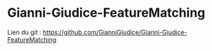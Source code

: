 # Gianni-Giudice-FeatureMatching

Lien du git : https://github.com/GianniGiudice/Gianni-Giudice-FeatureMatching
